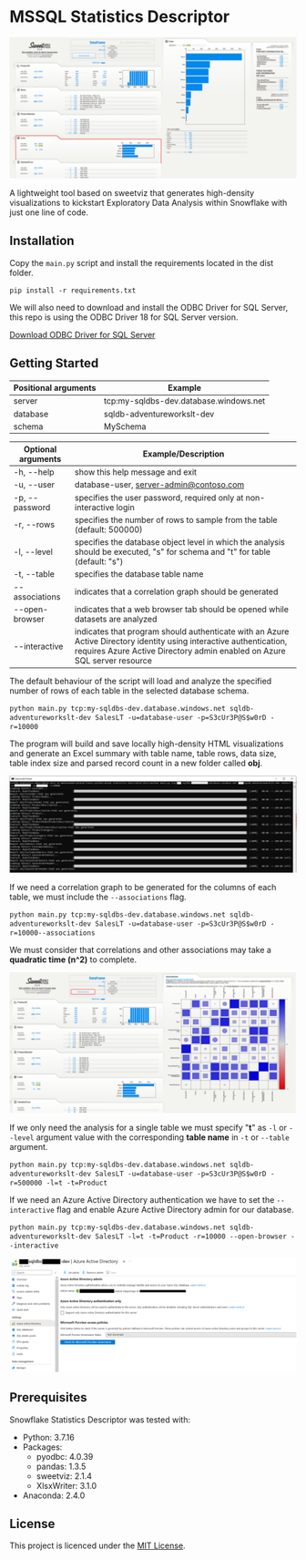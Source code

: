 # MSSQL Statistics Descriptor

![alt text](/img/viz.png "Snowflake Statistics Descriptor")

A lightweight tool based on sweetviz that generates high-density visualizations to kickstart Exploratory Data Analysis within Snowflake with just one line of code.

## Installation

Copy the `main.py` script and install the requirements located in the dist folder.

```
pip install -r requirements.txt
```

We will also need to download and install the ODBC Driver for SQL Server, this repo is using the ODBC Driver 18 for SQL Server version.

[Download ODBC Driver for SQL Server](https://learn.microsoft.com/en-us/sql/connect/odbc/download-odbc-driver-for-sql-server)

## Getting Started

| Positional arguments | Example |
| --- | --- |
| server | tcp:my-sqldbs-dev.database.windows.net |
| database | sqldb-adventureworkslt-dev |
| schema | MySchema |

| Optional arguments | Example/Description |
| --- | --- |
| -h, --help | show this help message and exit |
| -u, --user | database-user, server-admin@contoso.com |
| -p, --password | specifies the user password, required only at non-interactive login |
| -r, --rows | specifies the number of rows to sample from the table (default: 500000) |
| -l, --level | specifies the database object level in which the analysis should be executed, "s" for schema and "t" for table (default: "s") |
| -t, --table | specifies the database table name |
| --associations | indicates that a correlation graph should be generated |
| --open-browser | indicates that a web browser tab should be opened while datasets are analyzed |
| --interactive | indicates that program should authenticate with an Azure Active Directory identity using interactive authentication, requires Azure Active Directory admin enabled on Azure SQL server resource |

The default behaviour of the script will load and analyze the specified number of rows of each table in the selected database schema.

```
python main.py tcp:my-sqldbs-dev.database.windows.net sqldb-adventureworkslt-dev SalesLT -u=database-user -p=S3cUr3P@S$w0rD -r=10000
```

The program will build and save locally high-density HTML visualizations and generate an Excel summary with table name, table rows, data size, table index size and parsed record count in a new folder called **obj**.

![alt text](/img/cmd.png "Azure SQL Database Statistics Descriptor")

If we need a correlation graph to be generated for the columns of each table, we must include the `--associations` flag.

```
python main.py tcp:my-sqldbs-dev.database.windows.net sqldb-adventureworkslt-dev SalesLT -u=database-user -p=S3cUr3P@S$w0rD -r=10000--associations
```

We must consider that correlations and other associations may take a **quadratic time (n^2)** to complete.

![alt text](/img/associations.png "Azure SQL Database Statistics Descriptor")

If we only need the analysis for a single table we must specify "**t**" as `-l` or `--level` argument value with the corresponding **table name** in `-t` or `--table` argument.

```
python main.py tcp:my-sqldbs-dev.database.windows.net sqldb-adventureworkslt-dev SalesLT -u=database-user -p=S3cUr3P@S$w0rD -r=500000 -l=t -t=Product
```

If we need an Azure Active Directory authentication we have to set the `--interactive` flag and enable Azure Active Directory admin for our database.

```
python main.py tcp:my-sqldbs-dev.database.windows.net sqldb-adventureworkslt-dev SalesLT -l=t -t=Product -r=10000 --open-browser --interactive
```

![alt text](/img/aad.png "Azure SQL Database Statistics Descriptor")

## Prerequisites

Snowflake Statistics Descriptor was tested with:

* Python: 3.7.16
* Packages:
    * pyodbc: 4.0.39
    * pandas: 1.3.5
    * sweetviz: 2.1.4
    * XlsxWriter: 3.1.0 
* Anaconda: 2.4.0

## License

This project is licenced under the [MIT License][1].

[1]: https://opensource.org/licenses/mit-license.html "The MIT License | Open Source Initiative"